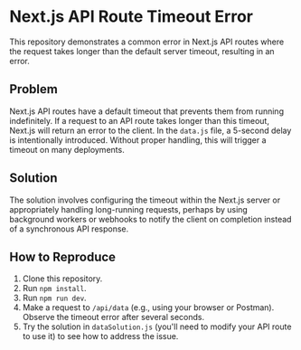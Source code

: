 # Next.js API Route Timeout Error

This repository demonstrates a common error in Next.js API routes where the request takes longer than the default server timeout, resulting in an error.

## Problem

Next.js API routes have a default timeout that prevents them from running indefinitely. If a request to an API route takes longer than this timeout, Next.js will return an error to the client. In the `data.js` file, a 5-second delay is intentionally introduced.  Without proper handling, this will trigger a timeout on many deployments.

## Solution

The solution involves configuring the timeout within the Next.js server or appropriately handling long-running requests, perhaps by using background workers or webhooks to notify the client on completion instead of a synchronous API response.

## How to Reproduce

1. Clone this repository.
2. Run `npm install`.
3. Run `npm run dev`.
4. Make a request to `/api/data` (e.g., using your browser or Postman).  Observe the timeout error after several seconds.
5. Try the solution in `dataSolution.js` (you'll need to modify your API route to use it) to see how to address the issue.
